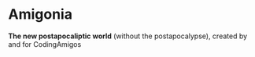 # Amigonia

**The new postapocaliptic world** (without the postapocalypse), created by and for CodingAmigos
